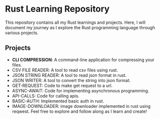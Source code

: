 # Rust Learning Repository

This repository contains all my Rust learnings and projects. Here, I will document my journey as I explore the Rust programming language through various projects.

## Projects

- **CLI COMPRESSION**: A command-line application for compressing your files.
- CSV FILE READER: A tool to read csv files using rust.
- JSON STRING READER: A tool to read json format in rust.
- JSON WRITER: A tool to convert the string into json format.
- GET-REQUEST: Code to make get request to a url.
- ASYNC-AWAIT: Code for implementing asynchronous programming.
- API-CALLS: Code for calling apis.
- BASIC-AUTH: Implemented basic auth in rust.
- IMAGE-DOWNLOADER: image downloader implemented in rust using reqwest.
Feel free to explore and follow along as I learn and create!

